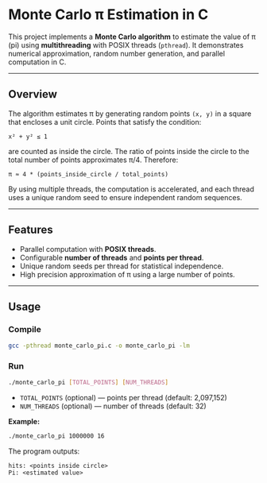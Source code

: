 # Monte Carlo π Estimation in C

This project implements a **Monte Carlo algorithm** to estimate the value of π (pi) using **multithreading** with POSIX threads (`pthread`). It demonstrates numerical approximation, random number generation, and parallel computation in C.

---

## Overview

The algorithm estimates π by generating random points `(x, y)` in a square that encloses a unit circle. Points that satisfy the condition:

```
x² + y² ≤ 1
```

are counted as inside the circle. The ratio of points inside the circle to the total number of points approximates π/4. Therefore:

```
π ≈ 4 * (points_inside_circle / total_points)
```

By using multiple threads, the computation is accelerated, and each thread uses a unique random seed to ensure independent random sequences.

---

## Features

* Parallel computation with **POSIX threads**.
* Configurable **number of threads** and **points per thread**.
* Unique random seeds per thread for statistical independence.
* High precision approximation of π using a large number of points.

---

## Usage

### Compile

```bash
gcc -pthread monte_carlo_pi.c -o monte_carlo_pi -lm
```

### Run

```bash
./monte_carlo_pi [TOTAL_POINTS] [NUM_THREADS]
```

* `TOTAL_POINTS` (optional) — points per thread (default: 2,097,152)
* `NUM_THREADS` (optional) — number of threads (default: 32)

**Example:**

```bash
./monte_carlo_pi 1000000 16
```

The program outputs:

```
hits: <points inside circle>
Pi: <estimated value>
```
